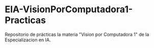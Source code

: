 # EIA-VisionPorComputadora1-Practicas

Repositorio de prácticas la materia "Vision por Computadora 1" de la Especializacion en IA.